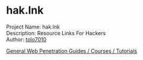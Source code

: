 # hak.lnk
Project Name: hak.lnk<br/>
Description: Resource Links For Hackers<br/>
Author: [tolo7010](https://hackerone.com/tolo7010)

[General Web Penetration Guides / Courses / Tutorials](https://github.com/tolo7010/hak.lnk/blob/master/general.md)
